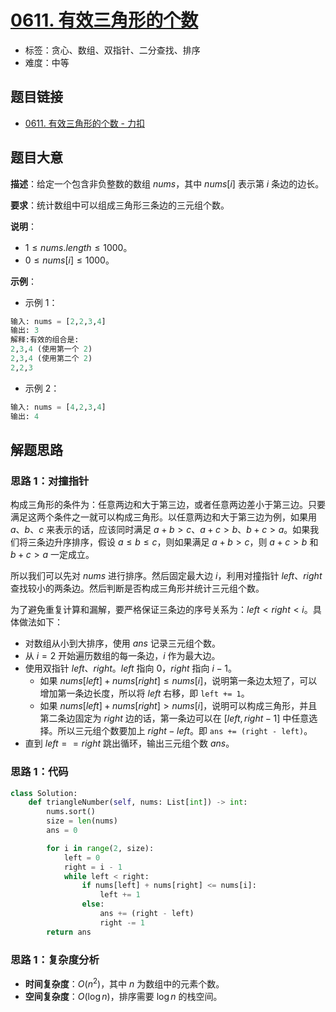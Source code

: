 # [0611. 有效三角形的个数](https://leetcode.cn/problems/valid-triangle-number/)

- 标签：贪心、数组、双指针、二分查找、排序
- 难度：中等

## 题目链接

- [0611. 有效三角形的个数 - 力扣](https://leetcode.cn/problems/valid-triangle-number/)

## 题目大意

**描述**：给定一个包含非负整数的数组 $nums$，其中 $nums[i]$ 表示第 $i$ 条边的边长。

**要求**：统计数组中可以组成三角形三条边的三元组个数。

**说明**：

- $1 \le nums.length \le 1000$。
- $0 \le nums[i] \le 1000$。

**示例**：

- 示例 1：

```python
输入: nums = [2,2,3,4]
输出: 3
解释:有效的组合是: 
2,3,4 (使用第一个 2)
2,3,4 (使用第二个 2)
2,2,3
```

- 示例 2：

```python
输入: nums = [4,2,3,4]
输出: 4
```

## 解题思路

### 思路 1：对撞指针

构成三角形的条件为：任意两边和大于第三边，或者任意两边差小于第三边。只要满足这两个条件之一就可以构成三角形。以任意两边和大于第三边为例，如果用 $a$、$b$、$c$ 来表示的话，应该同时满足 $a + b > c$、$a + c > b$、$b + c > a$。如果我们将三条边升序排序，假设 $a \le b \le c$，则如果满足 $a + b > c$，则 $a + c > b$ 和 $b + c > a$ 一定成立。

所以我们可以先对 $nums$ 进行排序。然后固定最大边 $i$，利用对撞指针 $left$、$right$ 查找较小的两条边。然后判断是否构成三角形并统计三元组个数。

为了避免重复计算和漏解，要严格保证三条边的序号关系为：$left < right < i$。具体做法如下：

- 对数组从小到大排序，使用 $ans$ 记录三元组个数。
- 从 $i = 2$ 开始遍历数组的每一条边，$i$ 作为最大边。
- 使用双指针 $left$、$right$。$left$ 指向 $0$，$right$ 指向 $i - 1$。
  - 如果 $nums[left] + nums[right] \le nums[i]$，说明第一条边太短了，可以增加第一条边长度，所以将 $left$ 右移，即 `left += 1`。
  - 如果 $nums[left] + nums[right] > nums[i]$，说明可以构成三角形，并且第二条边固定为 $right$ 边的话，第一条边可以在 $[left, right - 1]$ 中任意选择。所以三元组个数要加上 $right - left$。即 `ans += (right - left)`。
- 直到 $left == right$ 跳出循环，输出三元组个数 $ans$。

### 思路 1：代码

```python
class Solution:
    def triangleNumber(self, nums: List[int]) -> int:
        nums.sort()
        size = len(nums)
        ans = 0

        for i in range(2, size):
            left = 0
            right = i - 1
            while left < right:
                if nums[left] + nums[right] <= nums[i]:
                    left += 1
                else:
                    ans += (right - left)
                    right -= 1
        return ans
```

### 思路 1：复杂度分析

- **时间复杂度**：$O(n^2)$，其中 $n$ 为数组中的元素个数。
- **空间复杂度**：$O(\log n)$，排序需要 $\log n$ 的栈空间。


